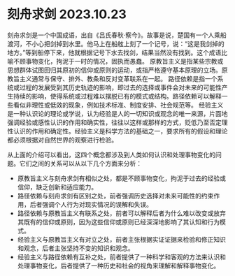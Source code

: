 # 刻舟求剑 2023.10.23

刻舟求剑是一个中国成语，出自《吕氏春秋·察今》。故事是说，楚国有一个人乘船渡河，不小心把剑掉到水里。他马上在船舷上刻了一个记号，说：“这是我剑掉的地方。”等到船停下来，他就根据记号下水去找剑，结果当然没有找到。这个成语比喻不顾事物变化，拘泥于一时的情况，固执而愚蠢。
原教旨主义是指某些宗教或思想群体试图回归其原初的信仰或原则的运动，或指严格遵守基本原理的立场。原教旨主义通常与保守、排外、教条和反对变革联系在一起。
路径依赖是指一个系统或过程的发展受到其历史轨迹的影响，即过去的选择或事件会对未来的可能性产生持续的影响，使得系统或过程难以摆脱已有的模式或结构。路径依赖可以解释一些看似非理性或低效的现象，例如技术标准、制度安排、社会规范等。
经验主义是一种认识论的理论或学说，认为经验是人的一切知识或观念的唯一来源，片面地强调经验或感性认识的作用和确实性，往往以这样或那样的方式，贬低乃至否定理性认识的作用和确定性。经验主义是科学方法的基础之一，要求所有的假设和理论都必须根据对自然世界的观察进行检验。

从上面的介绍可以看出，这四个概念都涉及到人类如何认识和处理事物变化的问题。它们之间的关系可以从以下几个方面来分析：

- 原教旨主义与刻舟求剑有相似之处，都是不顾事物变化，拘泥于过去的经验或信仰，缺乏创新和适应能力。
- 路径依赖与刻舟求剑有区别之处，前者强调历史选择对未来可能性的约束作用，后者强调个人行为对现实情况的误解和失误。
- 路径依赖与原教旨主义有联系之处，前者可以解释后者为什么难以改变或放弃其既有的信仰或原则，因为这些信仰或原则已经深深地影响了其认知和行为模式。
- 经验主义与原教旨主义有对立之处，前者主张根据实证证据来检验和修正知识和观念，后者主张坚持不变的知识和观念。
- 经验主义与路径依赖有互补之处，前者提供了一种科学和客观的方法来认识和处理事物变化，后者提供了一种历史和社会的视角来理解和解释事物变化。

